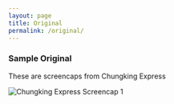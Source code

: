 ```yaml
---
layout: page
title: Original
permalink: /original/
---
```


### Sample Original

These are screencaps from Chungking Express

![Chungking Express Screencap 1]({{site.baseurl}}/assets/images/original/example.jpg)
